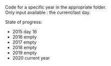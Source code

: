 Code for a specific year in the appropriate folder.\
Only input available : the current/last day.

State of progress:
- 2015 day 16
- 2016 empty
- 2017 empty
- 2018 empty
- 2019 empty
- 2020 current year
